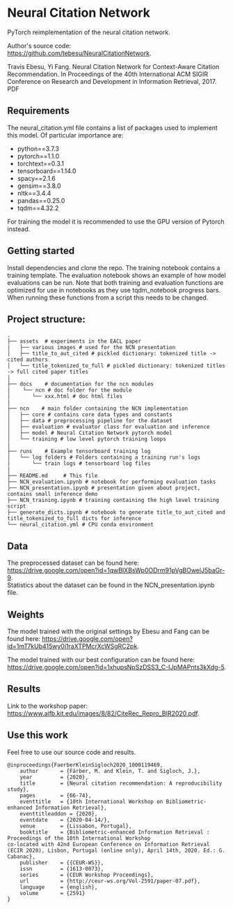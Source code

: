 # Neural Citation Network  
PyTorch reimplementation of the neural citation network.  

Author's source code:  
https://github.com/tebesu/NeuralCitationNetwork. 

Travis Ebesu, Yi Fang. Neural Citation Network for Context-Aware Citation Recommendation. In Proceedings of the 40th International ACM SIGIR Conference on Research and Development in Information Retrieval, 2017. PDF

## Requirements
The neural_citation.yml file contains a list of packages used to implement this model. Of particular importance are:
* python==3.7.3
* pytorch==1.1.0
* torchtext==0.3.1
* tensorboard==1.14.0
* spacy==2.1.6
* gensim==3.8.0
* nltk==3.4.4
* pandas==0.25.0
* tqdm==4.32.2  

For training the model it is recommended to use the GPU version of Pytorch instead.

## Getting started  
Install dependencies and clone the repo. The training notebook contains a training  template.
The evaluation notebook shows an example of how model evaluations can be run.
Note that both training and evaluation functions are optimized for use in notebooks as they use
tqdm_notebook progress bars. When running these functions from a script this needs to be changed.  

## Project structure: 
    
    .
    ├── assets  # experiments in the EACL paper
    |   ├── various images # used for the NCN presentation
    │   ├── title_to_aut_cited # pickled dictionary: tokenized title -> cited authors
    │   └── title_tokenized_to_full # pickled dictionary: tokenized titles -> full cited paper titles
    │      
    ├── docs    # documentation for the ncn modules
    |    └── ncn # doc folder for the module
    │       └── xxx.html # doc html files
    |
    ├── ncn    # main folder containing the NCN implementation
    │   ├── core # contains core data types and constants
    │   ├── data # preprocessing pipeline for the dataset
    │   ├── evaluation # evaluator class for evaluation and inference
    │   ├── model # Neural Citation Network pytorch model
    │   └── training # low level pytorch training loops
    |
    ├── runs    # Example tensorboard training log 
    │   └── log folders # Folders containing a training run's logs
    |       └── train logs # tensorboard log files
    |
    ├── README.md     # This file
    ├── NCN_evaluation.ipynb # notebook for performing evaluation tasks
    ├── NCN_presentation.ipynb # presentation given about project, contains small inference demo
    ├── NCN_training.ipynb # training containing the high level training script
    ├── generate_dicts.ipynb # notebook to generate title_to_aut_cited and title_tokenized_to_full dicts for inference
    └── neural_citation.yml # CPU conda environment




## Data  
The preprocessed dataset can be found here: https://drive.google.com/open?id=1qwBIXBsWp0ODrm91pVgBOwelJ5baGr-9.  
Statistics about the dataset can be found in the NCN_presentation.ipynb file.


## Weights
The model trained with the original settings by Ebesu and Fang can be found here: 
https://drive.google.com/open?id=1mT7kUb415wy0i1raXTPMcrXcWSgRC2pk.  

The model trained with our best configuration can be found here: 
https://drive.google.com/open?id=1xhupsNpSzDSS3_C-IJpMAPnts3kXdg-5.  


## Results  
Link to the workshop paper:
https://www.aifb.kit.edu/images/8/82/CiteRec_Repro_BIR2020.pdf.


## Use this work  
Feel free to use our source code and results. 

	@inproceedings{FaerberKleinSigloch2020_1000119469,
	    author       = {Färber, M. and Klein, T. and Sigloch, J.},
	    year         = {2020},
	    title        = {Neural citation recommendation: A reproducibility study},
	    pages        = {66-74},
	    eventtitle   = {10th International Workshop on Bibliometric-enhanced Information Retrieval},
	    eventtitleaddon = {2020},
	    eventdate    = {2020-04-14/},
	    venue        = {Lissabon, Portugal},
	    booktitle    = {Bibliometric-enhanced Information Retrieval : Proceedings of the 10th International Workshop
	co-located with 42nd European Conference on Information Retrieval (ECIR 2020), Lisbon, Portugal (online only), April 14th, 2020. Ed.: G. Cabanac},
	    publisher    = {{CEUR-WS}},
	    issn         = {1613-0073},
	    series       = {CEUR Workshop Proceedings},
	    url          = {http://ceur-ws.org/Vol-2591/paper-07.pdf},
	    language     = {english},
	    volume       = {2591}
	}

